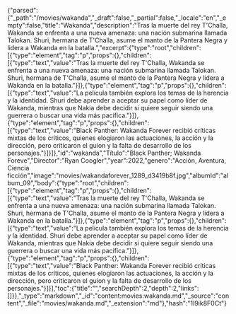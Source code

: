 {"parsed":{"_path":"/movies/wakanda","_draft":false,"_partial":false,"_locale":"en","_empty":false,"title":"Wakanda","description":"Tras la muerte del rey T'Challa, Wakanda se enfrenta a una nueva amenaza: una nación submarina llamada Talokan. Shuri, hermana de T'Challa, asume el manto de la Pantera Negra y lidera a Wakanda en la batalla.","excerpt":{"type":"root","children":[{"type":"element","tag":"p","props":{},"children":[{"type":"text","value":"Tras la muerte del rey T'Challa, Wakanda se enfrenta a una nueva amenaza: una nación submarina llamada Talokan. Shuri, hermana de T'Challa, asume el manto de la Pantera Negra y lidera a Wakanda en la batalla."}]},{"type":"element","tag":"p","props":{},"children":[{"type":"text","value":"La película también explora los temas de la herencia y la identidad. Shuri debe aprender a aceptar su papel como líder de Wakanda, mientras que Nakia debe decidir si quiere seguir siendo una guerrera o buscar una vida más pacífica."}]},{"type":"element","tag":"p","props":{},"children":[{"type":"text","value":"Black Panther: Wakanda Forever recibió críticas mixtas de los críticos, quienes elogiaron las actuaciones, la acción y la dirección, pero criticaron el guion y la falta de desarrollo de los personajes."}]}]},"id":"wakanda","Título":"Black Panther; Wakanda Foreve","Director":"Ryan Coogler","year":2022,"genero":"Acción, Aventura, Ciencia ficción","image":"movies/wakandaforever_1289_d3419b8f.jpg","albumId":"album_09","body":{"type":"root","children":[{"type":"element","tag":"p","props":{},"children":[{"type":"text","value":"Tras la muerte del rey T'Challa, Wakanda se enfrenta a una nueva amenaza: una nación submarina llamada Talokan. Shuri, hermana de T'Challa, asume el manto de la Pantera Negra y lidera a Wakanda en la batalla."}]},{"type":"element","tag":"p","props":{},"children":[{"type":"text","value":"La película también explora los temas de la herencia y la identidad. Shuri debe aprender a aceptar su papel como líder de Wakanda, mientras que Nakia debe decidir si quiere seguir siendo una guerrera o buscar una vida más pacífica."}]},{"type":"element","tag":"p","props":{},"children":[{"type":"text","value":"Black Panther: Wakanda Forever recibió críticas mixtas de los críticos, quienes elogiaron las actuaciones, la acción y la dirección, pero criticaron el guion y la falta de desarrollo de los personajes."}]}],"toc":{"title":"","searchDepth":2,"depth":2,"links":[]}},"_type":"markdown","_id":"content:movies:wakanda.md","_source":"content","_file":"movies/wakanda.md","_extension":"md"},"hash":"1I9ik8F0Ct"}